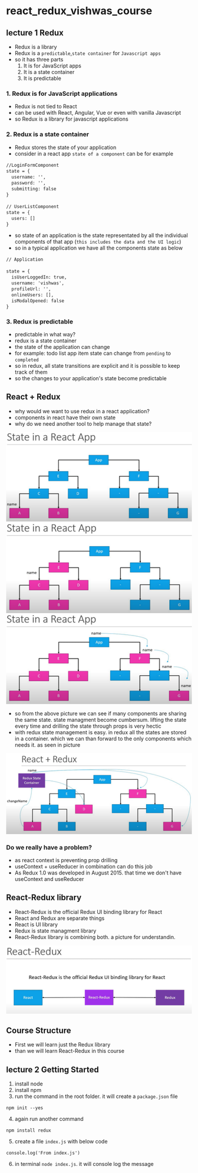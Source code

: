# react_redux_vishwas_course

<!-- Introduction lecture 1 -->

## lecture 1 Redux

- Redux is a library
- Redux is a `predictable`,`state container` for `Javascript apps`
- so it has three parts
  1. It is for JavaScript apps
  2. It is a state container
  3. It is predictable

### 1. Redux is for JavaScript applications

- Redux is not tied to React
- can be used with React, Angular, Vue or even with vanilla Javascript
- so Redux is a library for javascript applications

### 2. Redux is a state container

- Redux stores the state of your application
- consider in a react app `state of a component` can be for example

```
//LoginFormComponent
state = {
  username: '',
  password: '',
  submitting: false
}

// UserListComponent
state = {
  users: []
}
```

- so state of an application is the state representated by all the individual components of that app (`this includes the data and the UI logic`)
- so in a typical application we have all the components state as below

```
// Application

state = {
  isUserLoggedIn: true,
  username: 'vishwas',
  profileUrl: '',
  onlineUsers: [],
  isModalOpened: false
}
```

### 3. Redux is predictable

- predictable in what way?
- redux is a state container
- the state of the application can change
- for example: todo list app item state can change from `pending` to `completed`
- so in redux, all state transitions are explicit and it is possible to keep track of them
- so the changes to your application's state become predictable

## React + Redux

- why would we want to use redux in a react application?
- components in react have their own state
- why do we need another tool to help manage that state?

![initialy required name in component B](./pictures/why_need_redux_1.PNG)
![than we required name in component D](./pictures/why_need_redux_2.PNG)
![And than if we required at component G](./pictures/why_need_redux_3.PNG)

- so from the above picture we can see if many components are sharing the same state. state managment become cumbersum. lifting the state every time and drilling the state through props is very hectic
- with redux state management is easy. in redux all the states are stored in a container. which we can than forward to the only components which needs it. as seen in picture

![Redux state container](./pictures/redux_state_container.PNG)

### Do we really have a problem?

- as react context is preventing prop drilling
- useContext + useReducer in combination can do this job
- As Redux 1.0 was developed in August 2015. that time we don't have useContext and useReducer

## React-Redux library

- React-Redux is the official Redux UI binding library for React
- React and Redux are separate things
- React is UI library
- Redux is state managment library
- React-Redux library is combining both. a picture for understandin.

![React-Redux library](./pictures/React-Redux_library.PNG)

## Course Structure

- First we will learn just the Redux library
- than we will learn React-Redux in this course

<!-- lecture 2 Getting started -->

## lecture 2 Getting Started

1. install node
2. install npm
3. run the command in the root folder. it will create a `package.json` file

```
npm init --yes
```

4. again run another command

```
npm install redux
```

5. create a file `index.js` with below code

```
console.log('From index.js')
```

6. in terminal `node index.js`. it will console log the message
